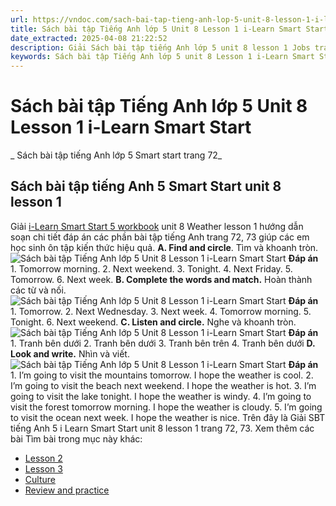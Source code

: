 ```yaml
---
url: https://vndoc.com/sach-bai-tap-tieng-anh-lop-5-unit-8-lesson-1-i-learn-smart-start-338897
title: Sách bài tập Tiếng Anh lớp 5 Unit 8 Lesson 1 i-Learn Smart Start - Sách bài tập tiếng Anh lớp 5 Smart start trang 72 - VnDoc.com
date_extracted: 2025-04-08 21:22:52
description: Giải Sách bài tập tiếng Anh lớp 5 unit 8 lesson 1 Jobs trang 72, 73 giúp các em chuẩn bị bài tập hiệu quả.
keywords: Sách bài tập Tiếng Anh lớp 5 unit 8 Lesson 1 i-Learn Smart Start,Sách bài tập tiếng Anh lớp 5 Smart start trang 72,smart start grade 5 workbook unit 8 lesson 1,sách bài tập tiếng anh lớp 5 i learn smart start unit 8 lesson 1,i Learn Smart Start 5 workbook unit 8 lesson 1,sbt tiếng anh 5 unit 8 lesson 1,sách bài tập tiếng Anh lớp 5 unit 8 lesson 1
---
```


# Sách bài tập Tiếng Anh lớp 5 Unit 8 Lesson 1 i-Learn Smart Start
 _ Sách bài tập tiếng Anh lớp 5 Smart start trang 72_
## Sách bài tập tiếng Anh 5 Smart Start unit 8 lesson 1
Giải [i-Learn Smart Start 5 workbook](<https://vndoc.com/sach-bai-tap-tieng-anh-lop-5-i-learn-smart-start>) unit 8 Weather lesson 1 hướng dẫn soạn chi tiết đáp án các phần bài tập tiếng Anh trang 72, 73 giúp các em học sinh ôn tập kiến thức hiệu quả.
**A. Find and circle**. Tìm và khoanh tròn.
![Sách bài tập Tiếng Anh lớp 5 Unit 8 Lesson 1 i-Learn Smart Start](https://i.vdoc.vn/data/image/2025/03/19/sach-bai-tap-tieng-anh-lop-5-unit-8-lesson-1-i-learn-smart-start-1.png)
**Đáp án**
1\. Tomorrow morning.
2\. Next weekend.
3\. Tonight.
4\. Next Friday.
5\. Tomorrow.
6\. Next week.
**B. Complete the words and match.** Hoàn thành các từ và nối.
![Sách bài tập Tiếng Anh lớp 5 Unit 8 Lesson 1 i-Learn Smart Start](https://i.vdoc.vn/data/image/2025/03/19/sach-bai-tap-tieng-anh-lop-5-unit-8-lesson-1-i-learn-smart-start-2.png)
**Đáp án**
1\. Tomorrow.
2\. Next Wednesday.
3\. Next week.
4\. Tomorrow morning.
5\. Tonight.
6\. Next weekend.
**C. Listen and circle.** Nghe và khoanh tròn.
![Sách bài tập Tiếng Anh lớp 5 Unit 8 Lesson 1 i-Learn Smart Start](https://i.vdoc.vn/data/image/2025/03/19/sach-bai-tap-tieng-anh-lop-5-unit-8-lesson-1-i-learn-smart-start-3.png)
**Đáp án**
1\. Tranh bên dưới
2\. Tranh bên dưới
3\. Tranh bên trên
4\. Tranh bên dưới
**D. Look and write.** Nhìn và viết.
![Sách bài tập Tiếng Anh lớp 5 Unit 8 Lesson 1 i-Learn Smart Start](https://i.vdoc.vn/data/image/2025/03/19/sach-bai-tap-tieng-anh-lop-5-unit-8-lesson-1-i-learn-smart-start-4.png)
**Đáp án**
1\. I’m going to visit the mountains tomorrow. I hope the weather is cool.
2\. I’m going to visit the beach next weekend. I hope the weather is hot.
3\. I’m going to visit the lake tonight. I hope the weather is windy.
4\. I’m going to visit the forest tomorrow morning. I hope the weather is cloudy.
5\. I’m going to visit the ocean next week. I hope the weather is nice.
Trên đây là Giải SBT tiếng Anh 5 i Learn Smart Start unit 8 lesson 1 trang 72, 73.
Xem thêm các bài Tìm bài trong mục này khác:
  * [Lesson 2](</sach-bai-tap-tieng-anh-lop-5-unit-8-lesson-2-i-learn-smart-start-338903>)
  * [Lesson 3](</sach-bai-tap-tieng-anh-lop-5-unit-8-lesson-3-i-learn-smart-start-338906>)
  * [Culture](</sach-bai-tap-tieng-anh-lop-5-unit-8-culture-i-learn-smart-start-338908>)
  * [Review and practice](</sach-bai-tap-tieng-anh-lop-5-unit-8-review-and-practice-i-learn-smart-start-338910>)

